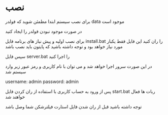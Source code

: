 # نصب

برای نصب سیستم ابتدا مطمئن شوید که فولدر data موجود است

در صورت موجود نبودن فولدر را ایجاد کنید

برای نصب اولیه و پیش نیاز های برنامه فایل install.bat را ران کنید
این فایل فقط یکبار مورد نیاز خواهد بود و توجه داشته باشید که پایتون باید نصب باشد

سپس فایل server.bat را اجرا کنید

در این صورت سرور اجرا خواهد شد و می توان با نام کاربری و رمز عبور زیر وارد سیستم شد

username: admin
password: admin

پس از ورود به حساب کاربری با استفاده از ران کردن فایل start.bat ربات ها فعال خواهند شد

توجه داشته باشید قبل از ران شدن فایل استارت فیلترشکن شما وصل باشد